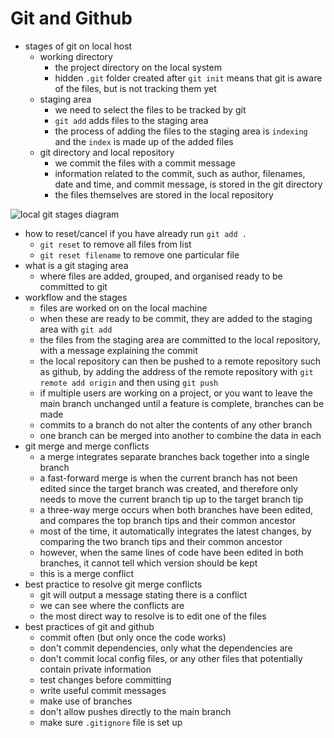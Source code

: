 # Git and Github

- stages of git on local host
  - working directory
    - the project directory on the local system
    - hidden `.git` folder created after `git init` means that git is aware of the files, but is not tracking them yet
  - staging area
    - we need to select the files to be tracked by git
    - `git add` adds files to the staging area
    - the process of adding the files to the staging area is `indexing` and the `index` is made up of the added files
  - git directory and local repository
    - we commit the files with a commit message
    - information related to the commit, such as author, filenames, date and time, and commit message, is stored in the git directory
    - the files themselves are stored in the local repository
    
![local git stages diagram](https://cdn-anlbg.nitrocdn.com/dKKErbUyoNysjatCgltCzbTJJilTMwLi/assets/static/optimized/rev-4b21c3b/wp-content/gallery/git/Git-Commit.png)

- how to reset/cancel if you have already run `git add .`
  - `git reset` to remove all files from list
  - `git reset filename` to remove one particular file
- what is a git staging area
  - where files are added, grouped, and organised ready to be committed to git
- workflow and the stages
  - files are worked on on the local machine
  - when these are ready to be commit, they are added to the staging area with `git add`
  - the files from the staging area are committed to the local repository, with a message explaining the commit
  - the local repository can then be pushed to a remote repository such as github, by adding the address of the remote repository with `git remote add origin` and then using `git push`
  - if multiple users are working on a project, or you want to leave the main branch unchanged until a feature is complete, branches can be made
  - commits to a branch do not alter the contents of any other branch
  - one branch can be merged into another to combine the data in each
- git merge and merge conflicts
  - a merge integrates separate branches back together into a single branch
  - a fast-forward merge is when the current branch has not been edited since the target branch was created, and therefore only needs to move the current branch tip up to the target branch tip
  - a three-way merge occurs when both branches have been edited, and compares the top branch tips and their common ancestor
  - most of the time, it automatically integrates the latest changes, by comparing the two branch tips and their common ancestor
  - however, when the same lines of code have been edited in both branches, it cannot tell which version should be kept
  - this is a merge conflict
- best practice to resolve git merge conflicts
  - git will output a message stating there is a conflict
  - we can see where the conflicts are
  - the most direct way to resolve is to edit one of the files
- best practices of git and github
  - commit often (but only once the code works)
  - don't commit dependencies, only what the dependencies are
  - don't commit local config files, or any other files that potentially contain private information
  - test changes before committing
  - write useful commit messages
  - make use of branches
  - don't allow pushes directly to the main branch
  - make sure `.gitignore` file is set up
